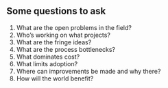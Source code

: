 ## Some questions to ask

1. What are the open problems in the field?
2. Who’s working on what projects?
3. What are the fringe ideas?
4. What are the process bottlenecks?
5. What dominates cost? 
6. What limits adoption?
7. Where can improvements be made and why there? 
8. How will the world benefit?
